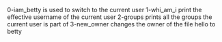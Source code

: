 0-iam_betty is used to switch to the current user
1-whi_am_i print the effective username of the current user
2-groups prints all the groups the current user is part of
3-new_owner changes the owner of the file hello to betty 
